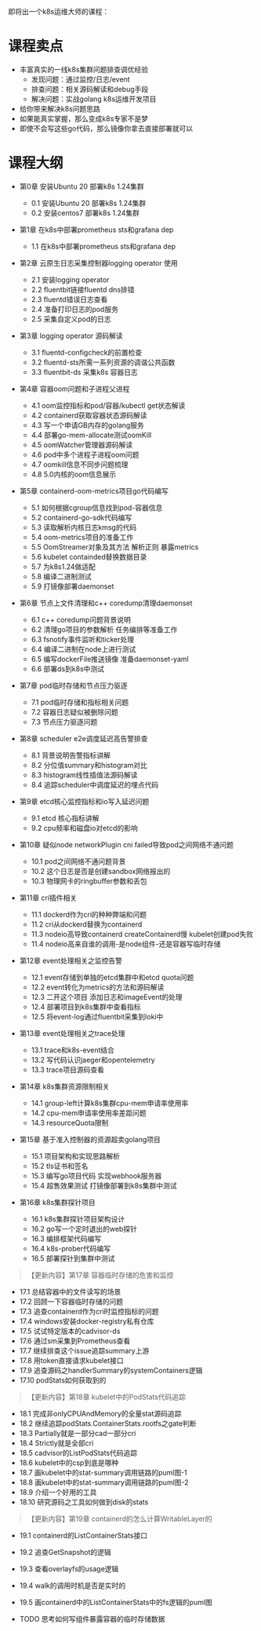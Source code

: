 
即将出一个k8s运维大师的课程：
# 课程卖点
- 丰富真实的一线k8s集群问题排查调优经验
  - 发现问题：通过监控/日志/event
  - 排查问题：相关源码解读和debug手段
  - 解决问题：实战golang k8s运维开发项目
- 给你带来解决k8s问题思路
- 如果能真实掌握，那么变成k8s专家不是梦
- 即使不会写这些go代码，那么镜像你拿去直接部署就可以

  
# 课程大纲

- 第0章 安装Ubuntu 20 部署k8s 1.24集群
  - 0.1 安装Ubuntu 20 部署k8s 1.24集群
  - 0.2 安装centos7  部署k8s 1.24集群

- 第1章 在k8s中部署prometheus sts和grafana dep
    - 1.1 在k8s中部署prometheus sts和grafana dep
- 第2章 云原生日志采集控制器logging operator 使用
    - 2.1 安装logging operator
    - 2.2 fluentbit链接fluentd dns排错
    - 2.3 fluentd错误日志查看
    - 2.4 准备打印日志的pod服务
    - 2.5 采集自定义pod的日志

- 第3章 logging operator 源码解读
    - 3.1 fluentd-configcheck的前置检查
    - 3.2 fluentd-sts所需一系列资源的调谐公共函数
    - 3.3 fluentbit-ds 采集k8s 容器日志

- 第4章 容器oom问题和子进程父进程
    - 4.1 oom监控指标和pod/容器/kubectl get状态解读
    - 4.2 containerd获取容器状态源码解读
    - 4.3 写一个申请GB内存的golang服务
    - 4.4 部署go-mem-allocate测试oomKill
    - 4.5 oomWatcher管理器源码解读
    - 4.6 pod中多个进程子进程oom问题
    - 4.7 oomkill信息不同步问题梳理
    - 4.8 5.0内核的oom信息展示

- 第5章 containerd-oom-metrics项目go代码编写
  - 5.1 如何根据cgroup信息找到pod-容器信息
  - 5.2 containerd-go-sdk代码编写
  - 5.3 读取解析内核日志kmsg的代码
  - 5.4 oom-metrics项目的准备工作
  - 5.5 OomStreamer对象及其方法 解析正则 暴露metrics
  - 5.6 kubelet containded替换数据目录
  - 5.7 为k8s1.24做适配
  - 5.8 编译二进制测试
  - 5.9 打镜像部署daemonset

- 第6章 节点上文件清理和c++ coredump清理daemonset
  - 6.1 c++ coredump问题背景说明
  - 6.2 清理go项目的参数解析 任务编排等准备工作
  - 6.3 fsnotify事件监听和ticker处理
  - 6.4 编译二进制在node上进行测试
  - 6.5 编写dockerFile推送镜像 准备daemonset-yaml
  - 6.6 部署ds到k8s中测试

- 第7章 pod临时存储和节点压力驱逐
  - 7.1 pod临时存储和指标相关问题
  - 7.2 容器日志疑似被删除问题
  - 7.3 节点压力驱逐问题

- 第8章 scheduler e2e调度延迟高告警排查
  - 8.1 背景说明告警指标讲解
  - 8.2 分位值summary和histogram对比
  - 8.3 histogram线性插值法源码解读
  - 8.4 追踪scheduler中调度延迟的埋点代码
  
- 第9章 etcd核心监控指标和io写入延迟问题 
  - 9.1 etcd 核心指标讲解
  - 9.2 cpu频率和磁盘io对etcd的影响
  
- 第10章 疑似node networkPlugin cni failed导致pod之间网络不通问题
  - 10.1 pod之间网络不通问题背景
  - 10.2 这个日志是否是创建sandbox网络报出的
  - 10.3 物理网卡的ringbuffer参数和丢包

- 第11章 cri插件相关
  - 11.1 dockerd作为cri的种种弊端和问题
  - 11.2 cri从dockerd替换为containerd
  - 11.3 nodeio高导致containerd createContainerd慢 kubelet创建pod失败
  - 11.4 nodeio高来自谁的调用-是node组件-还是容器写临时存储

- 第12章 event处理相关之监控告警
  - 12.1 event存储到单独的etcd集群中和etcd quota问题
  - 12.2 event转化为metrics的方法和源码解读
  - 12.3 二开这个项目 添加日志和imageEvent的处理
  - 12.4 部署项目到k8s集群中查看指标
  - 12.5 将event-log通过fluentbit采集到loki中

- 第13章 event处理相关之trace处理
  - 13.1 trace和k8s-event结合
  - 13.2 写代码认识jaeger和opentelemetry
  - 13.3 trace项目源码查看
  
- 第14章 k8s集群资源限制相关
  - 14.1 group-left计算k8s集群cpu-mem申请率使用率
  - 14.2 cpu-mem申请率使用率差距问题
  - 14.3 resourceQuota限制
  
- 第15章 基于准入控制器的资源超卖golang项目
  - 15.1 项目架构和实现思路解析
  - 15.2 tls证书和签名
  - 15.3 编写go项目代码 实现webhook服务器
  - 15.4 超售效果测试 打镜像部署到k8s集群中测试

- 第16章 k8s集群探针项目
  - 16.1 k8s集群探针项目架构设计
  - 16.2 go写一个定时退出的web探针
  - 16.3 编排框架代码编写
  - 16.4 k8s-prober代码编写
  - 16.5 部署探针到集群中测试

> 【更新内容】第17章 容器临时存储的危害和监控
  - 17.1 总结容器中的文件读写的场景
  - 17.2 回顾一下容器临时存储的问题
  - 17.3 追查containerd作为cri时监控指标的问题
  - 17.4 windows安装docker-registry私有仓库
  - 17.5 试试特定版本的cadvisor-ds
  - 17.6 通过sm采集到Prometheus查看
  - 17.7 继续排查这个issue追踪summary上游
  - 17.8 用token直接请求kubelet接口
  - 17.9 追查源码之handlerSummary的systemContainers逻辑
  - 17.10 podStats如何获取到的

> 【更新内容】第18章 kubelet中的PodStats代码追踪
- 18.1 完成非onlyCPUAndMemory的全量stat源码追踪
- 18.2 继续追踪podStats.ContainerStats.rootfs之gate判断
- 18.3 Partially就是一部分cad一部分cri
- 18.4 Strictly就是全部cri
- 18.5 cadvisor的ListPodStats代码追踪
- 18.6 kubelet中的csp到底是哪种
- 18.7 画kubelet中的stat-summary调用链路的puml图-1
- 18.8 画kubelet中的stat-summary调用链路的puml图-2
- 18.9 介绍一个好用的工具
- 18.10 研究源码之工具如何做到disk的stats

> 【更新内容】第19章 containerd的怎么计算WritableLayer的
- 19.1 containerd的ListContainerStats接口
- 19.2 追查GetSnapshot的逻辑
- 19.3 查看overlayfs的usage逻辑
- 19.4 walk的调用时机是否是实时的
- 19.5 画containerd中的ListContainerStats中的fs逻辑的puml图


- TODO 思考如何写组件暴露容器的临时存储数据